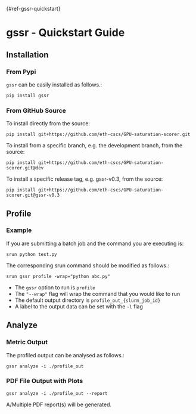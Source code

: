 [](){#ref-gssr-quickstart}
# gssr - Quickstart Guide

## Installation

### From Pypi 

`gssr` can be easily installed as follows.:

    pip install gssr

### From GitHub Source

To install directly from the source:

    pip install git+https://github.com/eth-cscs/GPU-saturation-scorer.git

To install from a specific branch, e.g. the development branch, from the source:

    pip install git+https://github.com/eth-cscs/GPU-saturation-scorer.git@dev

To install a specific release tag, e.g. gssr-v0.3, from the source:

    pip install git+https://github.com/eth-cscs/GPU-saturation-scorer.git@gssr-v0.3

## Profile

### Example

If you are submitting a batch job and the command you are executing is:

    srun python test.py

The corresponding srun command should be modified as follows.:

    srun gssr profile -wrap="python abc.py"

* The `gssr` option to run is `profile`
* The `"--wrap"` flag will wrap the command that you would like to run
* The default output directory is `profile_out_{slurm_job_id}`
* A label to the output data can be set with the `-l` flag

## Analyze

### Metric Output
The profiled output can be analysed as follows.:

    gssr analyze -i ./profile_out

### PDF File Output with Plots

    gssr analyze -i ./profile_out --report

A/Multiple PDF report(s) will be generated.

